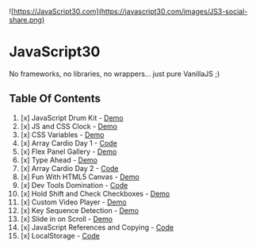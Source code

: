 ![https://JavaScript30.com](https://javascript30.com/images/JS3-social-share.png)

# JavaScript30

No frameworks, no libraries, no wrappers... just pure VanillaJS ;)


## Table Of Contents

1. [x] JavaScript Drum Kit - [Demo](http://arkpod.in/JavaScript30/01%20-%20JavaScript%20Drum%20Kit/index.html)
2. [x] JS and CSS Clock - [Demo](http://arkpod.in/JavaScript30/02%20-%20JS%20and%20CSS%20Clock/index.html)
3. [x] CSS Variables - [Demo](http://arkpod.in/JavaScript30/03%20-%20CSS%20Variables/index.html)
4. [x] Array Cardio Day 1 - [Code](./04%20-%20Array%20Cardio%20Day%201/index.html)
5. [x] Flex Panel Gallery - [Demo](http://arkpod.in/JavaScript30/05%20-%20Flex%20Panel%20Gallery/index.html)
6. [x] Type Ahead - [Demo](http://arkpod.in/JavaScript30/06%20-%20Type%20Ahead/index.html)
7. [x] Array Cardio Day 2 - [Code](./07%20-%20Array%20Cardio%20Day%202/index.html)
8. [x] Fun With HTML5 Canvas - [Demo](http://arkpod.in/JavaScript30/08%20-%20Fun%20with%20HTML5%20Canvas/index.html)
9. [x] Dev Tools Domination - [Code](./09%20-%20Dev%20Tools%20Domination/index.html)
10. [x] Hold Shift and Check Checkboxes - [Demo](http://arkpod.in/JavaScript30/10%20-%20Hold%20Shift%20and%20Check%20Checkboxes/index.html)
11. [x] Custom Video Player - [Demo](http://arkpod.in/JavaScript30/11%20-%20Custom%20Video%20Player/index.html)
12. [x] Key Sequence Detection - [Demo](http://arkpod.in/JavaScript30/12%20-%20Key%20Sequence%20Detection/index.html)
13. [x] Slide in on Scroll - [Demo](http://arkpod.in/JavaScript30/13%20-%20Slide%20in%20on%20Scroll/index.html)
14. [x] JavaScript References and Copying - [Code](./13%20-%20JavaScript%20References%20and%20Copying/index.html)
15. [x] LocalStorage - [Code](http://arkpod.in/JavaScript30/15%20-%20LocalStorage/index.html)
